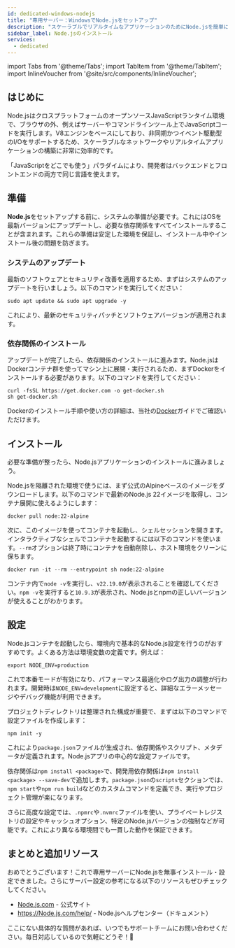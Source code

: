 ```yaml
---
id: dedicated-windows-nodejs
title: "専用サーバー：WindowsでNode.jsをセットアップ"
description: "スケーラブルでリアルタイムなアプリケーションのためにNode.jsを簡単にセットアップする方法 → 今すぐチェック"
sidebar_label: Node.jsのインストール
services:
  - dedicated
---
```


import Tabs from '@theme/Tabs';
import TabItem from '@theme/TabItem';
import InlineVoucher from '@site/src/components/InlineVoucher';

## はじめに

Node.jsはクロスプラットフォームのオープンソースJavaScriptランタイム環境で、ブラウザの外、例えばサーバーやコマンドラインツール上でJavaScriptコードを実行します。V8エンジンをベースにしており、非同期かつイベント駆動型のI/Oをサポートするため、スケーラブルなネットワークやリアルタイムアプリケーションの構築に非常に効率的です。

「JavaScriptをどこでも使う」パラダイムにより、開発者はバックエンドとフロントエンドの両方で同じ言語を使えます。  


<InlineVoucher />

## 準備

**Node.js**をセットアップする前に、システムの準備が必要です。これにはOSを最新バージョンにアップデートし、必要な依存関係をすべてインストールすることが含まれます。これらの準備は安定した環境を保証し、インストール中やインストール後の問題を防ぎます。


### システムのアップデート
最新のソフトウェアとセキュリティ改善を適用するため、まずはシステムのアップデートを行いましょう。以下のコマンドを実行してください：

```
sudo apt update && sudo apt upgrade -y
```
これにより、最新のセキュリティパッチとソフトウェアバージョンが適用されます。

### 依存関係のインストール
アップデートが完了したら、依存関係のインストールに進みます。Node.jsはDockerコンテナ群を使ってマシン上に展開・実行されるため、まずDockerをインストールする必要があります。以下のコマンドを実行してください：

```
curl -fsSL https://get.docker.com -o get-docker.sh
sh get-docker.sh
```

Dockerのインストール手順や使い方の詳細は、当社の[Docker](vserver-windows-docker.md)ガイドでご確認いただけます。



## インストール

必要な準備が整ったら、Node.jsアプリケーションのインストールに進みましょう。


Node.jsを隔離された環境で使うには、まず公式のAlpineベースのイメージをダウンロードします。以下のコマンドで最新のNode.js 22イメージを取得し、コンテナ展開に使えるようにします：

```
docker pull node:22-alpine
```

次に、このイメージを使ってコンテナを起動し、シェルセッションを開きます。インタラクティブなシェルでコンテナを起動するには以下のコマンドを使います。`--rm`オプションは終了時にコンテナを自動削除し、ホスト環境をクリーンに保ちます。

```
docker run -it --rm --entrypoint sh node:22-alpine
```

コンテナ内で`node -v`を実行し、`v22.19.0`が表示されることを確認してください。`npm -v`を実行すると`10.9.3`が表示され、Node.jsとnpmの正しいバージョンが使えることがわかります。



## 設定

Node.jsコンテナを起動したら、環境内で基本的なNode.js設定を行うのがおすすめです。よくある方法は環境変数の定義です。例えば：

```
export NODE_ENV=production
```

これで本番モードが有効になり、パフォーマンス最適化やログ出力の調整が行われます。開発時は`NODE_ENV=development`に設定すると、詳細なエラーメッセージやデバッグ機能が利用できます。  

プロジェクトディレクトリは整理された構成が重要で、まずは以下のコマンドで設定ファイルを作成します：

```
npm init -y
```

これにより`package.json`ファイルが生成され、依存関係やスクリプト、メタデータが定義されます。Node.jsアプリの中心的な設定ファイルです。  

依存関係は`npm install <package>`で、開発用依存関係は`npm install <package> --save-dev`で追加します。`package.json`の`scripts`セクションでは、`npm start`や`npm run build`などのカスタムコマンドを定義でき、実行やプロジェクト管理が楽になります。  

さらに高度な設定では、`.npmrc`や`.nvmrc`ファイルを使い、プライベートレジストリの設定やキャッシュオプション、特定のNode.jsバージョンの強制などが可能です。これにより異なる環境間でも一貫した動作を保証できます。



## まとめと追加リソース

おめでとうございます！これで専用サーバーにNode.jsを無事インストール・設定できました。さらにサーバー設定の参考になる以下のリソースもぜひチェックしてください。

- [Node.js.com](https://Node.js.com/) - 公式サイト
- https://Node.js.com/help/ - Node.jsヘルプセンター（ドキュメント）

ここにない具体的な質問があれば、いつでもサポートチームにお問い合わせください。毎日対応しているので気軽にどうぞ！🙂